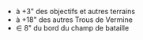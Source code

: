 - à +3" des objectifs et autres terrains
- à +18" des autres Trous de Vermine
- ∈ 8" du bord du champ de bataille